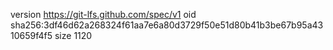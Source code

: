 version https://git-lfs.github.com/spec/v1
oid sha256:3df46d62a268324f61aa7e6a80d3729f50e51d80b41b3be67b95a4310659f4f5
size 1120
